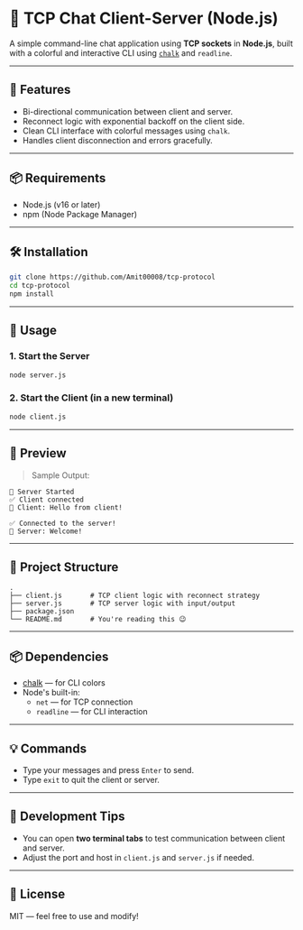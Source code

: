 # 🧠 TCP Chat Client-Server (Node.js)

A simple command-line chat application using **TCP sockets** in **Node.js**, built with a colorful and interactive CLI using [`chalk`](https://www.npmjs.com/package/chalk) and `readline`.

---

## 🚀 Features

- Bi-directional communication between client and server.
- Reconnect logic with exponential backoff on the client side.
- Clean CLI interface with colorful messages using `chalk`.
- Handles client disconnection and errors gracefully.

---

## 📦 Requirements

- Node.js (v16 or later)
- npm (Node Package Manager)

---

## 🛠 Installation

```bash
git clone https://github.com/Amit00008/tcp-protocol
cd tcp-protocol
npm install
```

---

## 🚦 Usage

### 1. Start the Server

```bash
node server.js
```

### 2. Start the Client (in a new terminal)

```bash
node client.js
```

---

## 📸 Preview

> Sample Output:

```
🚀 Server Started
✅ Client connected
📨 Client: Hello from client!
```

```
✅ Connected to the server!
📨 Server: Welcome!
```

---

## 🧱 Project Structure

```
.
├── client.js       # TCP client logic with reconnect strategy
├── server.js       # TCP server logic with input/output
├── package.json
└── README.md       # You're reading this 😉
```

---

## 📦 Dependencies

- [chalk](https://www.npmjs.com/package/chalk) — for CLI colors
- Node's built-in:
  - `net` — for TCP connection
  - `readline` — for CLI interaction

---

## 💡 Commands

- Type your messages and press `Enter` to send.
- Type `exit` to quit the client or server.

---

## 🧪 Development Tips

- You can open **two terminal tabs** to test communication between client and server.
- Adjust the port and host in `client.js` and `server.js` if needed.

---

## 📝 License

MIT — feel free to use and modify!
